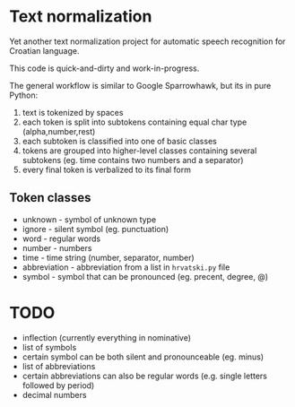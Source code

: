 # Text normalization

Yet another text normalization project for automatic speech recognition for Croatian language.

This code is quick-and-dirty and work-in-progress.

The general workflow is similar to Google Sparrowhawk, but its in pure Python:

1. text is tokenized by spaces
2. each token is split into subtokens containing equal char type (alpha,number,rest)
3. each subtoken is classified into one of basic classes
4. tokens are grouped into higher-level classes containing several subtokens (eg. time contains two numbers and a separator)
5. every final token is verbalized to its final form

## Token classes

- unknown - symbol of unknown type
- ignore - silent symbol (eg. punctuation)
- word - regular words
- number - numbers
- time - time string (number, separator, number)
- abbreviation - abbreviation from a list in `hrvatski.py` file
- symbol  - symbol that can be pronounced (eg. precent, degree, @)

# TODO

- inflection (currently everything in nominative)
- list of symbols
- certain symbol can be both silent and pronounceable (eg. minus)
- list of abbreviations
- certain abbreviations can also be regular words (e.g. single letters followed by period)
- decimal numbers
